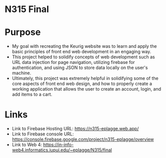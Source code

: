 # N315 Final

# Purpose

- My goal with recreating the Keurig website was to learn and apply the basic principles of front end web development in an engaging way.
- This project helped to solidify concepts of web development such as URL data injection for page navigation, utilizing firebase for authentication, and using JSON to store data locally on the user's machine.
- Ultimately, this project was extremely helpful in solidifying some of the core aspects of front end web design, and how to properly create a working application that allows the user to create an account, login, and add items to a cart.

# Links

- Link to Firebase Hosting URL: https://n315-eplagge.web.app/
- Link to Firebase console URL: https://console.firebase.google.com/project/n315-eplagge/overview
- Link to Web 4: https://in-info-web4.informatics.iupui.edu/~eplagge/N315/final
